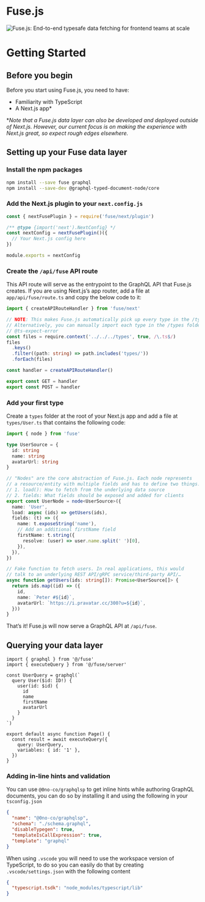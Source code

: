 # Fuse.js

![Fuse.js: End-to-end typesafe data fetching for frontend teams at scale](https://images.ctfassets.net/yq1dddfl2vc7/6EDzUh3emBY3uQqoxulmPA/037e0ca78ddd7aab9c04dd520b2ca38e/fusejs-twitter-header.png)

# Getting Started

## Before you begin

Before you start using Fuse.js, you need to have:

- Familiarity with TypeScript
- A Next.js app\*

\*_Note that a Fuse.js data layer can also be developed and deployed outside of Next.js. However, our current focus is on making the experience with Next.js great, so expect rough edges elsewhere._

## Setting up your Fuse data layer

### Install the npm packages

```sh npm2yarn
npm install --save fuse graphql
npm install --save-dev @graphql-typed-document-node/core
```

### Add the Next.js plugin to your `next.config.js`

```js
const { nextFusePlugin } = require('fuse/next/plugin')

/** @type {import('next').NextConfig} */
const nextConfig = nextFusePlugin()({
  // Your Next.js config here
})

module.exports = nextConfig
```

### Create the `/api/fuse` API route

This API route will serve as the entrypoint to the GraphQL API that Fuse.js creates. If you are using Next.js’s app router, add a file at `app/api/fuse/route.ts` and copy the below code to it:

```ts
import { createAPIRouteHandler } from 'fuse/next'

// NOTE: This makes Fuse.js automatically pick up every type in the /types folder
// Alternatively, you can manually import each type in the /types folder and remove this snippet
// @ts-expect-error
const files = require.context('../../../types', true, /\.ts$/)
files
  .keys()
  .filter((path: string) => path.includes('types/'))
  .forEach(files)

const handler = createAPIRouteHandler()

export const GET = handler
export const POST = handler
```

### Add your first type

Create a `types` folder at the root of your Next.js app and add a file at `types/User.ts` that contains the following code:

```ts
import { node } from 'fuse'

type UserSource = {
  id: string
  name: string
  avatarUrl: string
}

// "Nodes" are the core abstraction of Fuse.js. Each node represents
// a resource/entity with multiple fields and has to define two things:
// 1. load(): How to fetch from the underlying data source
// 2. fields: What fields should be exposed and added for clients
export const UserNode = node<UserSource>({
  name: 'User',
  load: async (ids) => getUsers(ids),
  fields: (t) => ({
    name: t.exposeString('name'),
    // Add an additional firstName field
    firstName: t.string({
      resolve: (user) => user.name.split(' ')[0],
    }),
  }),
})

// Fake function to fetch users. In real applications, this would
// talk to an underlying REST API/gRPC service/third-party API/…
async function getUsers(ids: string[]): Promise<UserSource[]> {
  return ids.map((id) => ({
    id,
    name: `Peter #${id}`,
    avatarUrl: `https://i.pravatar.cc/300?u=${id}`,
  }))
}
```

That’s it! Fuse.js will now serve a GraphQL API at `/api/fuse`.

## Querying your data layer

```tsx
import { graphql } from '@/fuse'
import { executeQuery } from '@/fuse/server'

const UserQuery = graphql(`
  query User($id: ID!) {
    user(id: $id) {
      id
      name
      firstName
      avatarUrl
    }
  }
`)

export default async function Page() {
  const result = await executeQuery({
    query: UserQuery,
    variables: { id: '1' },
  })
}
```

### Adding in-line hints and validation

You can use `@0no-co/graphqlsp` to get inline hints while authoring GraphQL documents, you can do so by installing it
and using the following in your `tsconfig.json`

```json
{
  "name": "@0no-co/graphqlsp",
  "schema": "./schema.graphql",
  "disableTypegen": true,
  "templateIsCallExpression": true,
  "template": "graphql"
}
```

When using `.vscode` you will need to use the workspace version of TypeScript, to do so you can easily do that by creating
`.vscode/settings.json` with the following content

```json
{
  "typescript.tsdk": "node_modules/typescript/lib"
}
```
